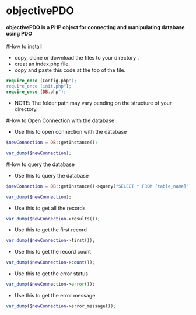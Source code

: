 # objectivePDO
#### objectivePDO is a PHP object for connecting and manipulating database using PDO



#How to install
- copy, clone or download the files to your directory .
- creat an index.php file.
- copy and paste this code at the top of the file.

```php
require_once (Config.php");
require_once (init.php"); 
require_once (DB.php");
```

- NOTE: The folder path may vary pending on the structure of your directory.


#How to Open Connection with the database
- Use this to open connection with the database

```php
$newConnection = DB::getInstance();

var_dump($newConnection);
```


#How to query the database
- Use this to query the database

```php
$newConnection = DB::getInstance()->query("SELECT * FROM [table_name]");

var_dump($newConnection);
```

- Use this to get all the records

```php
var_dump($newConnection->results());
```

- Use this to get the first record

```php
var_dump($newConnection->first());
```

- Use this to get the record count

```php
var_dump($newConnection->count());
```

- Use this to get the error status

```php
var_dump($newConnection->error());
```

- Use this to get the error message

```php
var_dump($newConnection->error_message());
```

